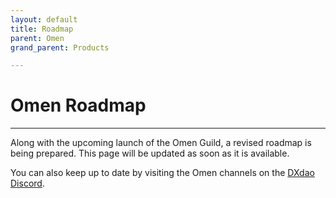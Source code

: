 ```yaml
---
layout: default
title: Roadmap
parent: Omen
grand_parent: Products

---
```


# Omen Roadmap

___

Along with the upcoming launch of the Omen Guild, a revised roadmap is being prepared. This page will be updated as soon as it is available. 

You can also keep up to date by visiting the Omen channels on the [DXdao Discord](https://discord.gg/4QXEJQkvHH).